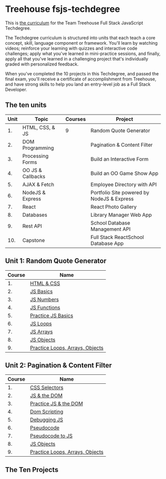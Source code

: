 # Treehouse fsjs-techdegree
[](art/banner.png?raw=true)

This is [the curriculum](Treehouse-FSJS-Curriculum.pdf) for the Team Treehouse Full Stack JavaScript Techdegree.

The Techdegree curriculum is structured into units that each teach a core concept, skill,
language component or framework. You'll learn by watching videos; reinforce your learning
with quizzes and interactive code challenges; apply what you've learned in mini-practice
sessions, and finally, apply all that you've learned in a challenging project that's individually
graded with personalized feedback.

When you've completed the 10 projects in this Techdegree, and passed the final exam, you'll
receive a certificate of accomplishment from Treehouse, and have strong skills to help you
land an entry-level job as a Full Stack Developer.

## The ten units
| Unit | Topic | Courses | Project
| ---- | ----- | ------ | -------
| 1.   | HTML, CSS, & JS | 9 | Random Quote Generator
| 2.   | DOM Programming | | Pagination & Content Filter
| 3.   | Processing Forms | | Build an Interactive Form
| 4.   | OO JS & Callbacks | | Build an OO Game Show App
| 5.   | AJAX & Fetch | | Employee Directory with API
| 6.   | NodeJS & Express | |  Portfolio Site powered by NodeJS & Express
| 7.   | React | | React Photo Gallery 
| 8.   | Databases | | Library Manager Web App
| 9.   | Rest API | | School Database Management API
| 10.  | Capstone | | Full Stack ReactSchool Database App

## Unit 1: Random Quote Generator
| Course | Name
| ---- | ------
| 1.   | [HTML & CSS](https://teamtreehouse.com/library/introduction-to-html-and-css/-getting-familiar-with-html-and-css/welcome-to-html-and-css)
| 2.   | [JS Basics](https://teamtreehouse.com/library/javascript-basics)
| 3. | [JS Numbers](https://teamtreehouse.com/library/javascript-numbers)
| 4. | [JS Functions](https://teamtreehouse.com/library/javascript-functions)
| 5. | [Practice JS Basics](https://teamtreehouse.com/library/practice-javascript-basics)
| 6. | [JS Loops](https://teamtreehouse.com/library/javascript-loops)
| 7. | [JS Arrays](https://teamtreehouse.com/library/javascript-arrays)
| 8. | [JS Objects](https://teamtreehouse.com/library/javascript-objects-2)
| 9. | [Practice Loops, Arrays, Objects](https://teamtreehouse.com/library/practice-javascript-loops-arrays-and-objects)


## Unit 2: Pagination & Content Filter
| Course | Name
| ---- | ------
| 1.   | [CSS Selectors](https://teamtreehouse.com/library/introduction-to-html-and-css/-getting-familiar-with-html-and-css/welcome-to-html-and-css)
| 2.   | [JS & the DOM](https://teamtreehouse.com/library/javascript-basics)
| 3. | [Practice JS & the DOM](https://teamtreehouse.com/library/javascript-numbers)
| 4. | [Dom Scripting](https://teamtreehouse.com/library/javascript-functions)
| 5. | [Debugging JS](https://teamtreehouse.com/library/practice-javascript-basics)
| 6. | [Pseudocode](https://teamtreehouse.com/library/javascript-loops)
| 7. | [Pseudocode to JS](https://teamtreehouse.com/library/javascript-arrays)
| 8. | [JS Objects](https://teamtreehouse.com/library/javascript-objects-2)
| 9. | [Practice Loops, Arrays, Objects](https://teamtreehouse.com/library/practice-javascript-loops-arrays-and-objects)


## The Ten Projects
[](art/project-1.png?raw=true)
[](art/project-2.png?raw=true)

